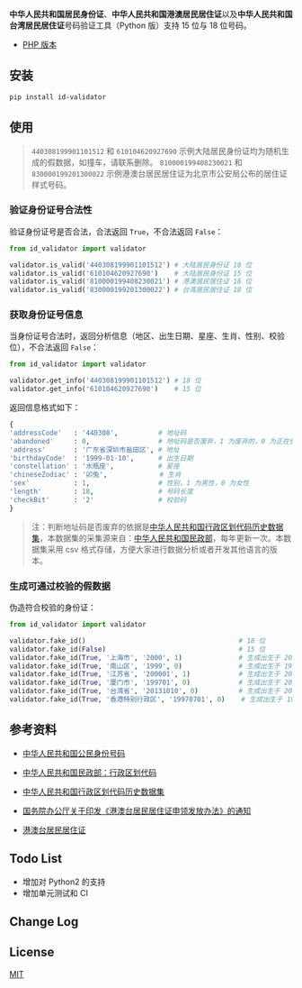 

**中华人民共和国居民身份证**、**中华人民共和国港澳居民居住证**以及**中华人民共和国台湾居民居住证**号码验证工具（Python 版）支持 15 位与 18 位号码。

* [PHP 版本](https://github.com/jxlwqq/id-validator)


## 安装

```bash
pip install id-validator
```
 

## 使用

> `440308199901101512` 和 `610104620927690` 示例大陆居民身份证均为随机生成的假数据，如撞车，请联系删除。
> `810000199408230021` 和 `830000199201300022` 示例港澳台居民居住证为北京市公安局公布的居住证样式号码。

### 验证身份证号合法性

验证身份证号是否合法，合法返回 `True`，不合法返回 `False`：

```python
from id_validator import validator

validator.is_valid('440308199901101512') # 大陆居民身份证 18 位
validator.is_valid('610104620927690')    # 大陆居民身份证 15 位
validator.is_valid('810000199408230021') # 港澳居民居住证 18 位
validator.is_valid('830000199201300022') # 台湾居民居住证 18 位
```


### 获取身份证号信息

当身份证号合法时，返回分析信息（地区、出生日期、星座、生肖、性别、校验位），不合法返回 `False`：
```python
from id_validator import validator

validator.get_info('440308199901101512') # 18 位
validator.get_info('610104620927690')    # 15 位
```

返回信息格式如下：

```python
{
'addressCode'   : '440308',          # 地址码   
'abandoned'     : 0,                 # 地址码是否废弃，1 为废弃的，0 为正在使用的
'address'       : '广东省深圳市盐田区', # 地址
'birthdayCode'  : '1999-01-10',      # 出生日期
'constellation' : '水瓶座',           # 星座
'chineseZodiac' : '卯兔',             # 生肖
'sex'           : 1,                 # 性别，1 为男性，0 为女性
'length'        : 18,                # 号码长度
'checkBit'      : '2'                # 校验码
}
```

> 注：判断地址码是否废弃的依据是[中华人民共和国行政区划代码历史数据集](https://github.com/jxlwqq/address-code-of-china)，本数据集的采集源来自：[中华人民共和国民政部](http://www.mca.gov.cn/article/sj/xzqh//1980/)，每年更新一次。本数据集采用 csv 格式存储，方便大家进行数据分析或者开发其他语言的版本。

### 生成可通过校验的假数据
伪造符合校验的身份证：
```python
from id_validator import validator

validator.fake_id()                                      # 18 位
validator.fake_id(False)                                 # 15 位
validator.fake_id(True, '上海市', '2000', 1)              # 生成出生于 2000 年上海市的男性居民身份证
validator.fake_id(True, '南山区', '1999', 0)              # 生成出生于 1999 年广东省深圳市南山区的女性居民身份证
validator.fake_id(True, '江苏省', '200001', 1)            # 生成出生于 2000 年 1 月江苏省的男性居民身份证
validator.fake_id(True, '厦门市', '199701', 0)            # 生成出生于 2000 年 1 月福建省厦门市的女性居民身份证
validator.fake_id(True, '台湾省', '20131010', 0)          # 生成出生于 2013 年 10 月 10 日台湾省的女性居民居住证
validator.fake_id(True, '香港特别行政区', '19970701', 0)    # 生成出生于 1997 年 7 月 1 日香港特别行政区的女性居民居住证
``` 

## 参考资料

* [中华人民共和国公民身份号码](https://zh.wikipedia.org/wiki/中华人民共和国公民身份号码)

* [中华人民共和国民政部：行政区划代码](http://www.mca.gov.cn/article/sj/xzqh/)

* [中华人民共和国行政区划代码历史数据集](https://github.com/jxlwqq/address-code-of-china)

* [国务院办公厅关于印发《港澳台居民居住证申领发放办法》的通知](http://www.gov.cn/zhengce/content/2018-08/19/content_5314865.htm)

* [港澳台居民居住证](https://zh.wikipedia.org/wiki/港澳台居民居住证)

## Todo List

* 增加对 Python2 的支持
* 增加单元测试和 CI

## Change Log


## License
[MIT](LICENSE)


